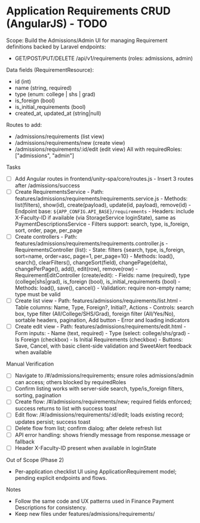 # Application Requirements CRUD (AngularJS) - TODO

Scope: Build the Admissions/Admin UI for managing Requirement definitions backed by Laravel endpoints:
- GET/POST/PUT/DELETE /api/v1/requirements (roles: admissions, admin)

Data fields (RequirementResource):
- id (int)
- name (string, required)
- type (enum: college | shs | grad)
- is_foreign (bool)
- is_initial_requirements (bool)
- created_at, updated_at (string|null)

Routes to add:
- /admissions/requirements              (list view)
- /admissions/requirements/new          (create view)
- /admissions/requirements/:id/edit     (edit view)
All with requiredRoles: ["admissions", "admin"]

Tasks
- [ ] Add Angular routes in frontend/unity-spa/core/routes.js
      - Insert 3 routes after /admissions/success
- [ ] Create RequirementsService
      - Path: features/admissions/requirements/requirements.service.js
      - Methods: list(filters), show(id), create(payload), update(id, payload), remove(id)
      - Endpoint base: `${APP_CONFIG.API_BASE}/requirements`
      - Headers: include X-Faculty-ID if available (via StorageService loginState), same as PaymentDescriptionsService
      - Filters support: search, type, is_foreign, sort, order, page, per_page
- [ ] Create controllers
      - Path: features/admissions/requirements/requirements.controller.js
      - RequirementsController (list):
        - State: filters {search, type, is_foreign, sort=name, order=asc, page=1, per_page=10}
        - Methods: load(), search(), clearFilters(), changeSort(field), changePage(delta), changePerPage(), add(), edit(row), remove(row)
      - RequirementEditController (create/edit):
        - Fields: name (required), type (college|shs|grad), is_foreign (bool), is_initial_requirements (bool)
        - Methods: load(), save(), cancel()
        - Validation: require non-empty name; type must be valid
- [ ] Create list view
      - Path: features/admissions/requirements/list.html
      - Table columns: Name, Type, Foreign?, Initial?, Actions
      - Controls: search box, type filter (All/College/SHS/Grad), foreign filter (All/Yes/No), sortable headers, pagination, Add button
      - Error and loading indicators
- [ ] Create edit view
      - Path: features/admissions/requirements/edit.html
      - Form inputs:
        - Name (text, required)
        - Type (select: college/shs/grad)
        - Is Foreign (checkbox)
        - Is Initial Requirements (checkbox)
      - Buttons: Save, Cancel, with basic client-side validation and SweetAlert feedback when available

Manual Verification
- [ ] Navigate to /#/admissions/requirements; ensure roles admissions/admin can access; others blocked by requiredRoles
- [ ] Confirm listing works with server-side search, type/is_foreign filters, sorting, pagination
- [ ] Create flow: /#/admissions/requirements/new; required fields enforced; success returns to list with success toast
- [ ] Edit flow: /#/admissions/requirements/:id/edit; loads existing record; updates persist; success toast
- [ ] Delete flow from list; confirm dialog; after delete refresh list
- [ ] API error handling: shows friendly message from response.message or fallback
- [ ] Header X-Faculty-ID present when available in loginState

Out of Scope (Phase 2)
- Per-application checklist UI using ApplicationRequirement model; pending explicit endpoints and flows.

Notes
- Follow the same code and UX patterns used in Finance Payment Descriptions for consistency.
- Keep new files under features/admissions/requirements/
